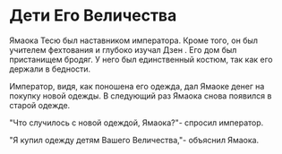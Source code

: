 # Дети Его Величества

Ямаока Тесю был наставником императора. Кроме того, он был учителем фехтования и глубоко изучал Дзен . Его дом был пристанищем бродяг. У него был единственный костюм, так как его держали в бедности.

Император, видя, как поношена его одежда, дал Ямаоке денег на покупку новой одежды. В следующий раз Ямаока снова появился в старой одежде.

"Что случилось с новой одеждой, Ямаока?"- спросил император.

"Я купил одежду детям Вашего Величества,"- объяснил Ямаока.
